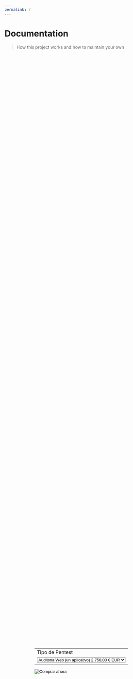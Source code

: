 ```yaml
---
permalink: /
---
```

# **Documentation**
> How this project works and how to maintain your own

<!DOCTYPE html>
<html lang="es">
<head>
  <meta charset="UTF-8">
  <meta name="viewport" content="width=device-width, initial-scale=1.0">
  <title>Formulario de PayPal</title>
  <style>
    .form-container {
      display: flex;
      justify-content: center;
      align-items: center;
      height: 100vh;
    }
  </style>
</head>
<body>
  <div class="form-container">
    <form action="https://www.paypal.com/cgi-bin/webscr" method="post" target="_top">
      <input type="hidden" name="cmd" value="_s-xclick" />
      <input type="hidden" name="hosted_button_id" value="7LP3R7NTV69QA" />
      <table>
        <tr>
          <td>
            <input type="hidden" name="on0" value="Tipo de Pentest"/>
            Tipo de Pentest
          </td>
        </tr>
        <tr>
          <td>
            <select name="os0">
              <option value="Auditoria Web (un aplicativo)">
                Auditoria Web (un aplicativo) 2.750,00 € EUR
              </option>
              <option value="Test de Intrusion Externo">
                Test de Intrusion Externo 6.700,00 € EUR
              </option>
            </select>
          </td>
        </tr>
      </table>
      <input type="hidden" name="currency_code" value="EUR" />
      <input type="image" src="https://www.paypalobjects.com/es_ES/i/btn/btn_buynowCC_LG.gif" border="0" name="submit" title="PayPal, la forma rápida y segura de pagar en Internet." alt="Comprar ahora" />
    </form>
  </div>
</body>
</html>



## Información Tipos de Pentest

- [Auditoría Web (un aplicativo)](auditoria_web.md)
- [Test de Intrusión Externo](test_intrusion_externo.md)





